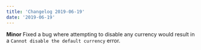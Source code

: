 ```yaml
---
title: 'Changelog 2019-06-19'
date: '2019-06-19'
---
```

**Minor** Fixed a bug where attempting to disable any currency would result in a `Cannot disable the default currency` error.
